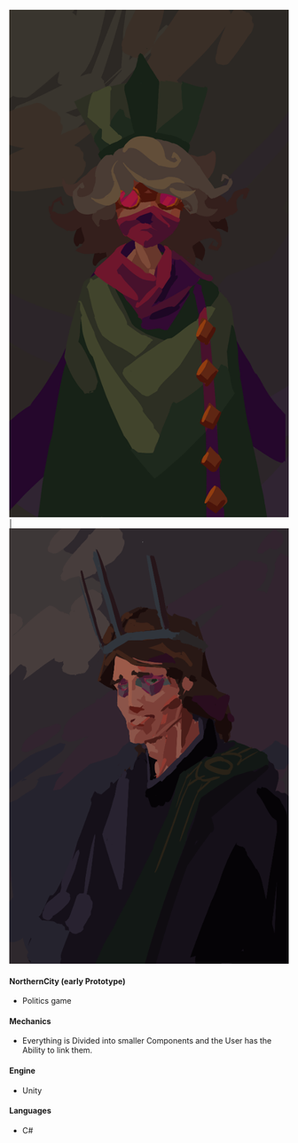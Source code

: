 ![](Images/Benedikt.png) | ![](Images/Karthus.png)

#### NorthernCity (early Prototype)
- Politics game

#### Mechanics
- Everything is Divided into smaller Components and the User has the Ability to link them.

#### Engine
- Unity

#### Languages
- C#